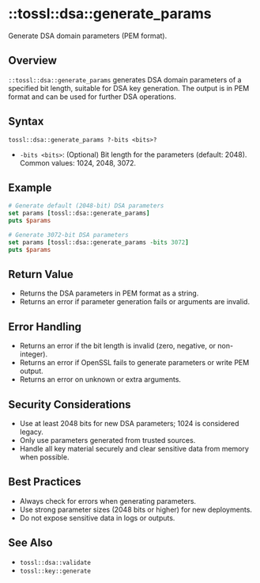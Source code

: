 # ::tossl::dsa::generate_params

Generate DSA domain parameters (PEM format).

## Overview

`::tossl::dsa::generate_params` generates DSA domain parameters of a specified bit length, suitable for DSA key generation. The output is in PEM format and can be used for further DSA operations.

## Syntax

```
tossl::dsa::generate_params ?-bits <bits>?
```

- `-bits <bits>`: (Optional) Bit length for the parameters (default: 2048). Common values: 1024, 2048, 3072.

## Example

```tcl
# Generate default (2048-bit) DSA parameters
set params [tossl::dsa::generate_params]
puts $params

# Generate 3072-bit DSA parameters
set params [tossl::dsa::generate_params -bits 3072]
puts $params
```

## Return Value

- Returns the DSA parameters in PEM format as a string.
- Returns an error if parameter generation fails or arguments are invalid.

## Error Handling

- Returns an error if the bit length is invalid (zero, negative, or non-integer).
- Returns an error if OpenSSL fails to generate parameters or write PEM output.
- Returns an error on unknown or extra arguments.

## Security Considerations

- Use at least 2048 bits for new DSA parameters; 1024 is considered legacy.
- Only use parameters generated from trusted sources.
- Handle all key material securely and clear sensitive data from memory when possible.

## Best Practices

- Always check for errors when generating parameters.
- Use strong parameter sizes (2048 bits or higher) for new deployments.
- Do not expose sensitive data in logs or outputs.

## See Also
- `tossl::dsa::validate`
- `tossl::key::generate` 